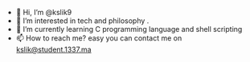 - 👋 Hi, I’m @kslik9
- 👀 I’m interested in tech and philosophy .
- 🌱 I’m currently learning C programming language and shell scripting  
- 📫 How to reach me? easy you can contact me on kslik@student.1337.ma 
